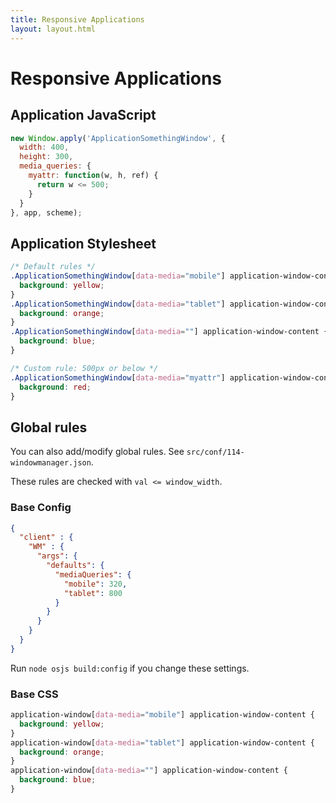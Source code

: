 ```yaml
---
title: Responsive Applications
layout: layout.html
---
```


# Responsive Applications

## Application JavaScript

```js
new Window.apply('ApplicationSomethingWindow', {
  width: 400,
  height: 300,
  media_queries: {
    myattr: function(w, h, ref) {
      return w <= 500;
    }
  }
}, app, scheme);
```

## Application Stylesheet

```css
/* Default rules */
.ApplicationSomethingWindow[data-media="mobile"] application-window-content {
  background: yellow;
}
.ApplicationSomethingWindow[data-media="tablet"] application-window-content {
  background: orange;
}
.ApplicationSomethingWindow[data-media=""] application-window-content {
  background: blue;
}

/* Custom rule: 500px or below */
.ApplicationSomethingWindow[data-media="myattr"] application-window-content {
  background: red;
}
```

## Global rules


You can also add/modify global rules. See `src/conf/114-windowmanager.json`.

These rules are checked with `val <= window_width`.

### Base Config

```json
{
  "client" : {
    "WM" : {
      "args": {
        "defaults": {
          "mediaQueries": {
            "mobile": 320,
            "tablet": 800
          }
        }
      }
    }
  }
}
```

Run `node osjs build:config` if you change these settings.

### Base CSS

```css
application-window[data-media="mobile"] application-window-content {
  background: yellow;
}
application-window[data-media="tablet"] application-window-content {
  background: orange;
}
application-window[data-media=""] application-window-content {
  background: blue;
}
```
